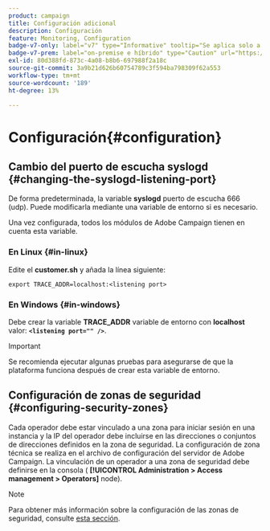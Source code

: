 ```yaml
---
product: campaign
title: Configuración adicional
description: Configuración
feature: Monitoring, Configuration
badge-v7-only: label="v7" type="Informative" tooltip="Se aplica solo a Campaign Classic v7"
badge-v7-prem: label="on-premise e híbrido" type="Caution" url="https://experienceleague.adobe.com/docs/campaign-classic/using/installing-campaign-classic/architecture-and-hosting-models/hosting-models-lp/hosting-models.html?lang=es" tooltip="Se aplica solo a implementaciones On-premise e híbridas"
exl-id: 80d388fd-873c-4a08-b8b6-697988f2a18c
source-git-commit: 3a9b21d626b60754789c3f594ba798309f62a553
workflow-type: tm+mt
source-wordcount: '189'
ht-degree: 13%

---
```


# Configuración{#configuration}



## Cambio del puerto de escucha syslogd {#changing-the-syslogd-listening-port}

De forma predeterminada, la variable **syslogd** puerto de escucha 666 (udp). Puede modificarla mediante una variable de entorno si es necesario.

Una vez configurada, todos los módulos de Adobe Campaign tienen en cuenta esta variable.

### En Linux {#in-linux}

Edite el **customer.sh** y añada la línea siguiente:

```
export TRACE_ADDR=localhost:<listening port>
```

### En Windows {#in-windows}

Debe crear la variable **TRACE_ADDR** variable de entorno con **localhost** valor: **`<listening port="" />`**.

>[!IMPORTANT]
>
>Se recomienda ejecutar algunas pruebas para asegurarse de que la plataforma funciona después de crear esta variable de entorno.

## Configuración de zonas de seguridad {#configuring-security-zones}

Cada operador debe estar vinculado a una zona para iniciar sesión en una instancia y la IP del operador debe incluirse en las direcciones o conjuntos de direcciones definidos en la zona de seguridad. La configuración de zona técnica se realiza en el archivo de configuración del servidor de Adobe Campaign. La vinculación de un operador a una zona de seguridad debe definirse en la consola ( **[!UICONTROL Administration > Access management > Operators]** node).

>[!NOTE]
>
>Para obtener más información sobre la configuración de las zonas de seguridad, consulte [esta sección](../../installation/using/security-zones.md).
